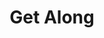 ---
pid: CH87
title: Get Along
location_transcription: All over
zipcode: '19063'
outside_phl: 'Media PA '
neighborhood: 
age: '57'
age_range: 50-59
instagram: 
image_file_name: CH_87.jpg
proposal_transcription: hand shakes - hugs !!!
topic: Unity,Love
topic_summary: 0, 0
type: Other No Form
keywords_other: 
credit: Joe Bemaro
image_labels: 
twitter: 
facebook: 
permalink: "/monuments/ch87/"
layout: item-page
---